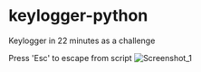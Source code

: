 # keylogger-python

Keylogger in 22 minutes as a challenge

Press 'Esc' to escape from script
![Screenshot_1](https://user-images.githubusercontent.com/88508824/207414428-a6cd4dc2-f937-4537-8824-fc3e9ac73f00.png)
